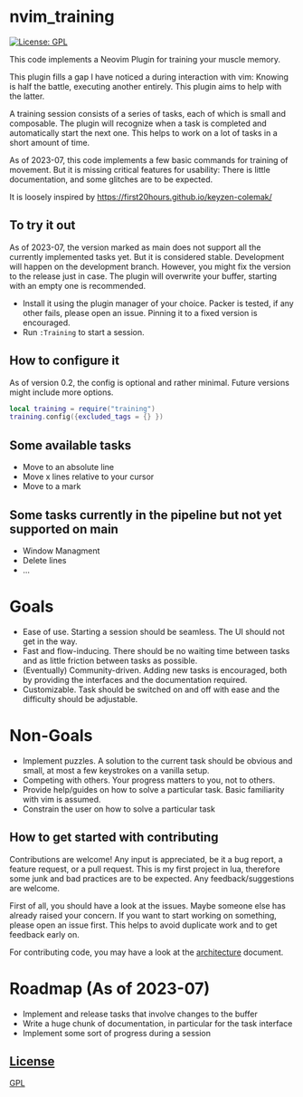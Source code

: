 # nvim_training

[![License: GPL](https://img.shields.io/badge/License-GPL-brightgreen.svg)](https://opensource.org/license/gpl-3-0/)

This code implements a Neovim Plugin for training your muscle memory.

This plugin fills a gap I have noticed a during interaction with vim:
Knowing is half the battle, executing another entirely.
This plugin aims to help with the latter.

A training session consists of a series of tasks, each of which is small and composable.
The plugin will recognize when a task is completed and automatically start the next one.
This helps to work on a lot of tasks in a short amount of time.

As of 2023-07, this code implements a few basic commands for training of movement.
But it is missing critical features for usability: There is little documentation, and some glitches are to be expected.

It is loosely inspired by https://first20hours.github.io/keyzen-colemak/

## To try it out

As of 2023-07, the version marked as main does not support all the currently implemented tasks yet.
But it is considered stable. Development will happen on the development branch.
However, you might fix the version to the release just in case.
The plugin will overwrite your buffer, starting with an empty one is recommended.

- Install it using the plugin manager of your choice. Packer is tested, if any other fails, please open an issue. Pinning it to a fixed version is encouraged.
- Run `:Training` to start a session.

## How to configure it 
As of version 0.2, the config is optional and rather minimal. Future versions might include more options.

```lua
local training = require("training")
training.config({excluded_tags = {} })

```

## Some available tasks 
- Move to an absolute line
- Move x lines relative to your cursor 
- Move to a mark 

## Some tasks currently in the pipeline but not yet supported on main 
- Window Managment
- Delete lines 
- ...

# Goals 
- Ease of use. Starting a session should be seamless. The UI should not get in the way.
- Fast and flow-inducing. There should be no waiting time between tasks and as little friction between tasks as possible.
- (Eventually) Community-driven. Adding new tasks is encouraged, both by providing the interfaces and the documentation required.
- Customizable. Task should be switched on and off with ease and the difficulty should be adjustable.

# Non-Goals
- Implement puzzles. A solution to the current task should be obvious and small, at most a few keystrokes on a vanilla setup.
- Competing with others. Your progress matters to you, not to others. 
- Provide help/guides on how to solve a particular task. Basic familiarity with vim is assumed.
- Constrain the user on how to solve a particular task


## How to get started with contributing
Contributions are welcome! Any input is appreciated, be it a bug report, a feature request, or a pull request.
This is my first project in lua, therefore some junk and bad practices are to be expected. Any feedback/suggestions
are welcome. 

First of all, you should have a look at the issues. Maybe someone else has already raised your concern.
If you want to start working on something, please open an issue first. This helps to avoid duplicate work and to get feedback early on.

For contributing code, you may have a look at the [architecture](docs/architecture.md) document. 

# Roadmap (As of 2023-07)
- Implement and release tasks that involve changes to the buffer
- Write a huge chunk of documentation, in particular for the task interface
- Implement some sort of progress during a session


## [License](/LICENSE)
[GPL](LICENSE)